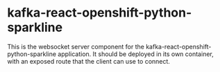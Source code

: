 # kafka-react-openshift-python-sparkline

This is the websocket server component for the kafka-react-openshift-python-sparkline
application. It should be deployed in its own container, with an exposed route
that the client can use to connect.
